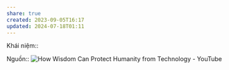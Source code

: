 ```yaml
---
share: true
created: 2023-09-05T16:17
updated: 2024-07-18T01:11
---
```

Khái niệm:: 

Nguồn:: ![How Wisdom Can Protect Humanity from Technology - YouTube](https://youtu.be/v3F5Hsua4J4?si=PuQHF7GLWfCzGeKZ&t=331)